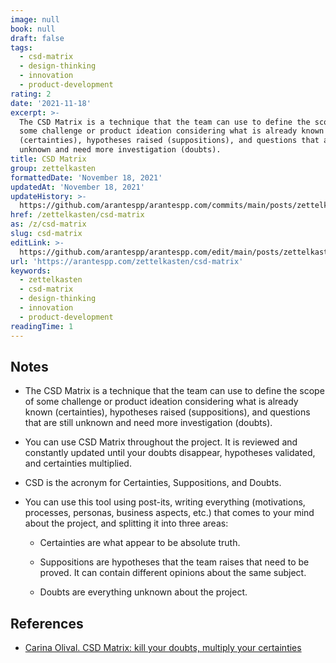 ```yaml
---
image: null
book: null
draft: false
tags:
  - csd-matrix
  - design-thinking
  - innovation
  - product-development
rating: 2
date: '2021-11-18'
excerpt: >-
  The CSD Matrix is a technique that the team can use to define the scope of
  some challenge or product ideation considering what is already known
  (certainties), hypotheses raised (suppositions), and questions that are still
  unknown and need more investigation (doubts).
title: CSD Matrix
group: zettelkasten
formattedDate: 'November 18, 2021'
updatedAt: 'November 18, 2021'
updateHistory: >-
  https://github.com/arantespp/arantespp.com/commits/main/posts/zettelkasten/csd-matrix.md
href: /zettelkasten/csd-matrix
as: /z/csd-matrix
slug: csd-matrix
editLink: >-
  https://github.com/arantespp/arantespp.com/edit/main/posts/zettelkasten/csd-matrix.md
url: 'https://arantespp.com/zettelkasten/csd-matrix'
keywords:
  - zettelkasten
  - csd-matrix
  - design-thinking
  - innovation
  - product-development
readingTime: 1
---
```


## Notes

- The CSD Matrix is a technique that the team can use to define the scope of some challenge or product ideation considering what is already known (certainties), hypotheses raised (suppositions), and questions that are still unknown and need more investigation (doubts).

- You can use CSD Matrix throughout the project. It is reviewed and constantly updated until your doubts disappear, hypotheses validated, and certainties multiplied.

- CSD is the acronym for Certainties, Suppositions, and Doubts.

- You can use this tool using post-its, writing everything (motivations, processes, personas, business aspects, etc.) that comes to your mind about the project, and splitting it into three areas:

  - Certainties are what appear to be absolute truth.

  - Suppositions are hypotheses that the team raises that need to be proved. It can contain different opinions about the same subject.

  - Doubts are everything unknown about the project.

## References

- [Carina Olival. CSD Matrix: kill your doubts, multiply your certainties](https://angry.ventures/blog/csd-matrix/)
